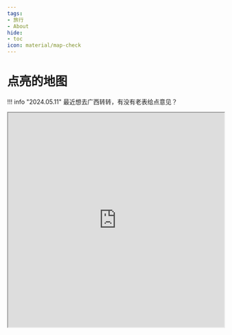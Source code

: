 ```yaml
---
tags:
- 旅行
- About
hide:
- toc
icon: material/map-check
---
```


# 点亮的地图

!!! info "2024.05.11"
    最近想去广西转转，有没有老表给点意见？

<iframe src="https://www.google.com/maps/d/embed?mid=1WjiMmOgEu47pkKSe1hLhrtUEFR2xLRo&ehbc=2E312F&noprof=1" width="100%" height="500"></iframe>